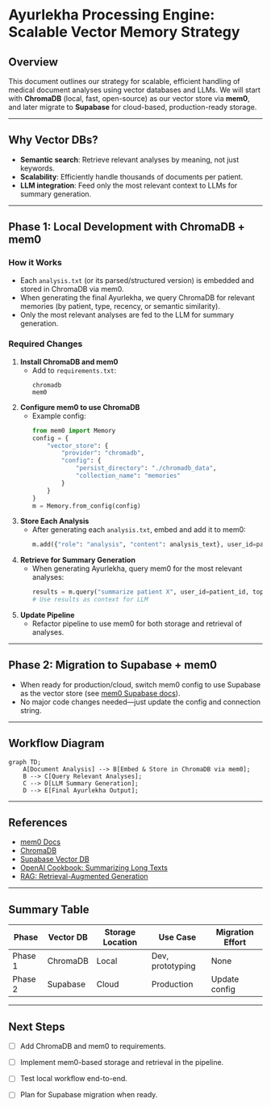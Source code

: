 # Ayurlekha Processing Engine: Scalable Vector Memory Strategy

## Overview
This document outlines our strategy for scalable, efficient handling of medical document analyses using vector databases and LLMs. We will start with **ChromaDB** (local, fast, open-source) as our vector store via **mem0**, and later migrate to **Supabase** for cloud-based, production-ready storage.

---

## Why Vector DBs?
- **Semantic search**: Retrieve relevant analyses by meaning, not just keywords.
- **Scalability**: Efficiently handle thousands of documents per patient.
- **LLM integration**: Feed only the most relevant context to LLMs for summary generation.

---

## Phase 1: Local Development with ChromaDB + mem0

### How it Works
- Each `analysis.txt` (or its parsed/structured version) is embedded and stored in ChromaDB via mem0.
- When generating the final Ayurlekha, we query ChromaDB for relevant memories (by patient, type, recency, or semantic similarity).
- Only the most relevant analyses are fed to the LLM for summary generation.

### Required Changes
1. **Install ChromaDB and mem0**
   - Add to `requirements.txt`:
     ```
     chromadb
     mem0
     ```
2. **Configure mem0 to use ChromaDB**
   - Example config:
     ```python
     from mem0 import Memory
     config = {
         "vector_store": {
             "provider": "chromadb",
             "config": {
                 "persist_directory": "./chromadb_data",
                 "collection_name": "memories"
             }
         }
     }
     m = Memory.from_config(config)
     ```
3. **Store Each Analysis**
   - After generating each `analysis.txt`, embed and add it to mem0:
     ```python
     m.add({"role": "analysis", "content": analysis_text}, user_id=patient_id, metadata={...})
     ```
4. **Retrieve for Summary Generation**
   - When generating Ayurlekha, query mem0 for the most relevant analyses:
     ```python
     results = m.query("summarize patient X", user_id=patient_id, top_k=5)
     # Use results as context for LLM
     ```
5. **Update Pipeline**
   - Refactor pipeline to use mem0 for both storage and retrieval of analyses.

---

## Phase 2: Migration to Supabase + mem0

- When ready for production/cloud, switch mem0 config to use Supabase as the vector store (see [mem0 Supabase docs](https://docs.mem0.ai/components/vectordbs/dbs/supabase)).
- No major code changes needed—just update the config and connection string.

---

## Workflow Diagram
```mermaid
graph TD;
    A[Document Analysis] --> B[Embed & Store in ChromaDB via mem0];
    B --> C[Query Relevant Analyses];
    C --> D[LLM Summary Generation];
    D --> E[Final Ayurlekha Output];
```

---

## References
- [mem0 Docs](https://docs.mem0.ai/components/vectordbs/dbs/chromadb)
- [ChromaDB](https://www.trychroma.com/)
- [Supabase Vector DB](https://docs.mem0.ai/components/vectordbs/dbs/supabase)
- [OpenAI Cookbook: Summarizing Long Texts](https://cookbook.openai.com/examples/summarize_long_texts)
- [RAG: Retrieval-Augmented Generation](https://arxiv.org/abs/2005.11401)

---

## Summary Table
| Phase   | Vector DB | Storage Location | Use Case         | Migration Effort |
|---------|-----------|------------------|------------------|------------------|
| Phase 1 | ChromaDB  | Local            | Dev, prototyping | None             |
| Phase 2 | Supabase  | Cloud            | Production       | Update config    |

---

## Next Steps
- [ ] Add ChromaDB and mem0 to requirements.
- [ ] Implement mem0-based storage and retrieval in the pipeline.
- [ ] Test local workflow end-to-end.
- [ ] Plan for Supabase migration when ready.

